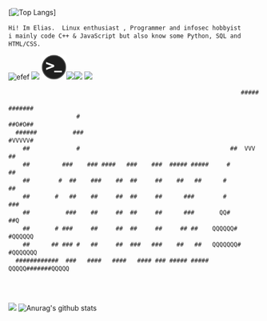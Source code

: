 [![Top Langs](https://github-readme-stats.vercel.app/api/top-langs/?username=oveeauki&hide=php,html&layout=compact)]
```
Hi! Im Elias.  Linux enthusiast , Programmer and infosec hobbyist
i mainly code C++ & JavaScript but also know some Python, SQL and HTML/CSS.                                              
```
![efef](https://i.ibb.co/qNrjr3N/oveeauki.png)
<img src="https://cdn.discordapp.com/attachments/667446707826458654/787737963248746526/cpp.png" width="50"> <img src="https://raw.githubusercontent.com/github/explore/80688e429a7d4ef2fca1e82350fe8e3517d3494d/topics/terminal/terminal.png" width="50"><img src="https://i.ibb.co/Hq3M5ft/zap.png" width=45><img href="https://www.google.fi"
src="https://camo.githubusercontent.com/a0749e18786e64dcf16e7fc424fb029de5cebadc/68747470733a2f2f63646e2e6a7364656c6976722e6e65742f6e706d2f73696d706c652d69636f6e734076332f69636f6e732f646973636f72642e737667" width=45> ![](https://komarev.com/ghpvc/?username=oveeauki&style=flat-square)⠀⠀⠀⠀⠀⠀⠀⠀⠀⠀⠀⠀⠀⠀⠀⠀⠀⠀⠀⠀⠀⠀⠀⠀⠀⠀⠀⠀⠀⠀⠀
```
                                                                 #####
                                                                #######
                   #                                            ##O#O##
  ######          ###                                           #VVVVV#
    ##             #                                          ##  VVV  ##
    ##         ###    ### ####   ###    ###  ##### #####     #          ##
    ##        #  ##    ###    ##  ##     ##    ##   ##      #            ##
    ##       #   ##    ##     ##  ##     ##      ###        #            ###
    ##          ###    ##     ##  ##     ##      ###       QQ#           ##Q
    ##       # ###     ##     ##  ##     ##     ## ##    QQQQQQ#       #QQQQQQ
    ##      ## ### #   ##     ##  ###   ###    ##   ##   QQQQQQQ#     #QQQQQQQ
  ############  ###   ####   ####   #### ### ##### #####   QQQQQ#######QQQQQ


```
⠀
















<img src="https://thumbs.gfycat.com/ZigzagPiercingAphid-size_restricted.gif" width="323"> ![Anurag's github stats](https://github-readme-stats.vercel.app/api?username=oveeauki&show_icons=true&theme=radical&card_width=4)
